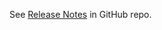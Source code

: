 [Release Notes]: https://github.com/birdofpreyru/react-native-static-server/releases

See [Release Notes] in GitHub repo.